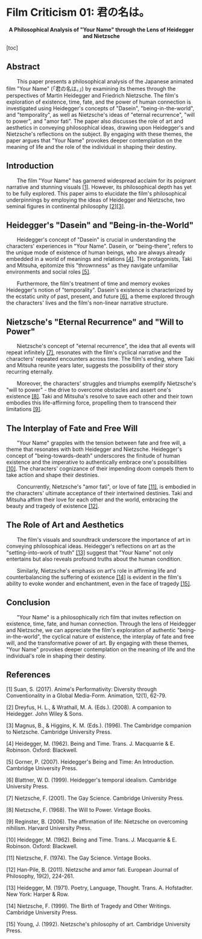 # Film Criticism 01: 君の名は。

<center><strong>A Philosophical Analysis of "Your Name" through the Lens of Heidegger and Nietzsche</strong></center>

[toc]

## Abstract

&emsp;&emsp;This paper presents a philosophical analysis of the Japanese animated film "Your Name" (「君の名は。」) by examining its themes through the perspectives of Martin Heidegger and Friedrich Nietzsche. The film's exploration of existence, time, fate, and the power of human connection is investigated using Heidegger's concepts of "Dasein", "being-in-the-world", and "temporality", as well as Nietzsche's ideas of "eternal recurrence", "will to power", and "amor fati". The paper also discusses the role of art and aesthetics in conveying philosophical ideas, drawing upon Heidegger's and Nietzsche's reflections on the subject. By engaging with these themes, the paper argues that "Your Name" provokes deeper contemplation on the meaning of life and the role of the individual in shaping their destiny.

## Introduction

&emsp;&emsp;The film "Your Name" has garnered widespread acclaim for its poignant narrative and stunning visuals [[1]](#eq:1). However, its philosophical depth has yet to be fully explored. This paper aims to elucidate the film's philosophical underpinnings by employing the ideas of Heidegger and Nietzsche, two seminal figures in continental philosophy [[2]](#eq:2)[[3]](#eq:3).

## Heidegger's "Dasein" and "Being-in-the-World"

&emsp;&emsp;Heidegger's concept of "Dasein" is crucial in understanding the characters' experiences in "Your Name". Dasein, or "being-there", refers to the unique mode of existence of human beings, who are always already embedded in a world of meanings and relations [[4]](#eq:4). The protagonists, Taki and Mitsuha, epitomize this "thrownness" as they navigate unfamiliar environments and social roles [[5]](#eq:5).

&emsp;&emsp;Furthermore, the film's treatment of time and memory evokes Heidegger's notion of "temporality". Dasein's existence is characterized by the ecstatic unity of past, present, and future [[6]](#eq:6), a theme explored through the characters' lives and the film's non-linear narrative structure.

## Nietzsche's "Eternal Recurrence" and "Will to Power"

&emsp;&emsp;Nietzsche's concept of "eternal recurrence", the idea that all events will repeat infinitely [[7]](#eq:7), resonates with the film's cyclical narrative and the characters' repeated encounters across time. The film's ending, where Taki and Mitsuha reunite years later, suggests the possibility of their story recurring eternally.

&emsp;&emsp;Moreover, the characters' struggles and triumphs exemplify Nietzsche's "will to power" - the drive to overcome obstacles and assert one's existence [[8]](#eq:8). Taki and Mitsuha's resolve to save each other and their town embodies this life-affirming force, propelling them to transcend their limitations [[9]](#eq:9).

## The Interplay of Fate and Free Will

&emsp;&emsp;"Your Name" grapples with the tension between fate and free will, a theme that resonates with both Heidegger and Nietzsche. Heidegger's concept of "being-towards-death" underscores the finitude of human existence and the imperative to authentically embrace one's possibilities [[10]](#eq:10). The characters' cognizance of their impending doom compels them to take action and shape their destinies.

&emsp;&emsp;Concurrently, Nietzsche's "amor fati", or love of fate [[11]](#eq:11), is embodied in the characters' ultimate acceptance of their intertwined destinies. Taki and Mitsuha affirm their love for each other and the world, embracing the beauty and tragedy of existence [[12]](#eq:12).

## The Role of Art and Aesthetics

&emsp;&emsp;The film's visuals and soundtrack underscore the importance of art in conveying philosophical ideas. Heidegger's reflections on art as the "setting-into-work of truth" [[13]](#eq:13) suggest that "Your Name" not only entertains but also reveals profound truths about the human condition.

&emsp;&emsp;Similarly, Nietzsche's emphasis on art's role in affirming life and counterbalancing the suffering of existence [[14]](#eq:14) is evident in the film's ability to evoke wonder and enchantment, even in the face of tragedy [[15]](#eq:15).

## Conclusion

&emsp;&emsp;"Your Name" is a philosophically rich film that invites reflection on existence, time, fate, and human connection. Through the lens of Heidegger and Nietzsche, we can appreciate the film's exploration of authentic "being-in-the-world", the cyclical nature of existence, the interplay of fate and free will, and the transformative power of art. By engaging with these themes, "Your Name" provokes deeper contemplation on the meaning of life and the individual's role in shaping their destiny.

## References

<p>
<span id="eq:1"></span>[1] Suan, S. (2017). Anime's Performativity: Diversity through Conventionality in a Global Media-Form. Animation, 12(1), 62-79.

<span id="eq:2"></span>[2] Dreyfus, H. L., & Wrathall, M. A. (Eds.). (2008). A companion to Heidegger. John Wiley & Sons.

<span id="eq:3"></span>[3] Magnus, B., & Higgins, K. M. (Eds.). (1996). The Cambridge companion to Nietzsche. Cambridge University Press.

<span id="eq:4"></span>[4] Heidegger, M. (1962). Being and Time. Trans. J. Macquarrie & E. Robinson. Oxford: Blackwell.

<span id="eq:5"></span>[5] Gorner, P. (2007). Heidegger's Being and Time: An Introduction. Cambridge University Press.

<span id="eq:6"></span>[6] Blattner, W. D. (1999). Heidegger's temporal idealism. Cambridge University Press.

<span id="eq:7"></span>[7] Nietzsche, F. (2001). The Gay Science. Cambridge University Press.

<span id="eq:8"></span>[8] Nietzsche, F. (1968). The Will to Power. Vintage Books.

<span id="eq:9"></span>[9] Reginster, B. (2006). The affirmation of life: Nietzsche on overcoming nihilism. Harvard University Press.

<span id="eq:10"></span>[10] Heidegger, M. (1962). Being and Time. Trans. J. Macquarrie & E. Robinson. Oxford: Blackwell.

<span id="eq:11"></span>[11] Nietzsche, F. (1974). The Gay Science. Vintage Books.

<span id="eq:12"></span>[12] Han-Pile, B. (2011). Nietzsche and amor fati. European Journal of Philosophy, 19(2), 224-261.

<span id="eq:13"></span>[13] Heidegger, M. (1971). Poetry, Language, Thought. Trans. A. Hofstadter. New York: Harper & Row.

<span id="eq:14"></span>[14] Nietzsche, F. (1999). The Birth of Tragedy and Other Writings. Cambridge University Press.

<span id="eq:15"></span>[15] Young, J. (1992). Nietzsche's philosophy of art. Cambridge University Press.
</p>